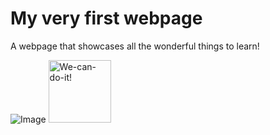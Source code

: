 # My very first webpage 
A webpage that showcases all the wonderful things to learn!

![Image](https://images-na.ssl-images-amazon.com/images/I/71%2BBTxFMvvL._SX425_.jpg)
<img src="https://images-na.ssl-images-amazon.com/images/I/71%2BBTxFMvvL._SX425_.jpg" alt="We-can-do-it!" width="100">
